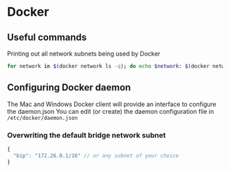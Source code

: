 # Docker

## Useful commands

Printing out all network subnets being used by Docker
```bash
for network in $(docker network ls -q); do echo $network: $(docker network inspect $network | grep Subnet); done
```

## Configuring Docker daemon

The Mac and Windows Docker client will provide an interface to configure the daemon.json
You can edit (or create) the daemon configuration file in `/etc/docker/daemon.json`

### Overwriting the default bridge network subnet 

```javascript
{
  "bip": "172.26.0.1/16" // or any subnet of your choice
}
```

